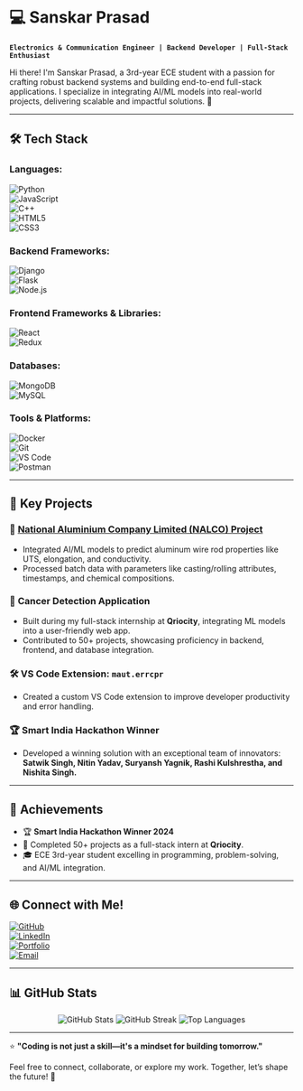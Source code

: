 # 💻 Sanskar Prasad  

**`Electronics & Communication Engineer | Backend Developer | Full-Stack Enthusiast`**  

Hi there! I'm Sanskar Prasad, a 3rd-year ECE student with a passion for crafting robust backend systems and building end-to-end full-stack applications. I specialize in integrating AI/ML models into real-world projects, delivering scalable and impactful solutions. 🚀  

---

## 🛠️ Tech Stack  

### Languages:  
![Python](https://img.shields.io/badge/Python-3670A0?style=for-the-badge&logo=python&logoColor=ffdd54)  
![JavaScript](https://img.shields.io/badge/JavaScript-323330?style=for-the-badge&logo=javascript&logoColor=F7DF1E)  
![C++](https://img.shields.io/badge/C++-00599C?style=for-the-badge&logo=cplusplus&logoColor=white)  
![HTML5](https://img.shields.io/badge/HTML5-E34F26?style=for-the-badge&logo=html5&logoColor=white)  
![CSS3](https://img.shields.io/badge/CSS3-1572B6?style=for-the-badge&logo=css3&logoColor=white)  

### Backend Frameworks:  
![Django](https://img.shields.io/badge/Django-092E20?style=for-the-badge&logo=django&logoColor=white)  
![Flask](https://img.shields.io/badge/Flask-000000?style=for-the-badge&logo=flask&logoColor=white)  
![Node.js](https://img.shields.io/badge/Node.js-339933?style=for-the-badge&logo=nodedotjs&logoColor=white)  

### Frontend Frameworks & Libraries:  
![React](https://img.shields.io/badge/React-20232A?style=for-the-badge&logo=react&logoColor=61DAFB)  
![Redux](https://img.shields.io/badge/Redux-764ABC?style=for-the-badge&logo=redux&logoColor=white)  

### Databases:  
![MongoDB](https://img.shields.io/badge/MongoDB-4EA94B?style=for-the-badge&logo=mongodb&logoColor=white)  
![MySQL](https://img.shields.io/badge/MySQL-4479A1?style=for-the-badge&logo=mysql&logoColor=white)  

### Tools & Platforms:  
![Docker](https://img.shields.io/badge/Docker-2496ED?style=for-the-badge&logo=docker&logoColor=white)  
![Git](https://img.shields.io/badge/Git-F05032?style=for-the-badge&logo=git&logoColor=white)  
![VS Code](https://img.shields.io/badge/VS_Code-0078D4?style=for-the-badge&logo=visualstudiocode&logoColor=white)  
![Postman](https://img.shields.io/badge/Postman-FF6C37?style=for-the-badge&logo=postman&logoColor=white)  

---

## 🎯 Key Projects  

### 🔧 **[National Aluminium Company Limited (NALCO) Project](https://github.com/your-repo)**  
- Integrated AI/ML models to predict aluminum wire rod properties like UTS, elongation, and conductivity.  
- Processed batch data with parameters like casting/rolling attributes, timestamps, and chemical compositions.  

### 🧬 **Cancer Detection Application**  
- Built during my full-stack internship at **Qriocity**, integrating ML models into a user-friendly web app.  
- Contributed to 50+ projects, showcasing proficiency in backend, frontend, and database integration.  

### 🛠️ **VS Code Extension: `maut.errcpr`**  
- Created a custom VS Code extension to improve developer productivity and error handling.  

### 🏆 **Smart India Hackathon Winner**  
- Developed a winning solution with an exceptional team of innovators:  
  **Satwik Singh, Nitin Yadav, Suryansh Yagnik, Rashi Kulshrestha, and Nishita Singh.**  

---

## 🌟 Achievements  

- 🏆 **Smart India Hackathon Winner 2024**  
- 🚀 Completed 50+ projects as a full-stack intern at **Qriocity**.  
- 🎓 ECE 3rd-year student excelling in programming, problem-solving, and AI/ML integration.  

---

## 🌐 Connect with Me!  
[![GitHub](https://img.shields.io/badge/GitHub-181717?style=for-the-badge&logo=github&logoColor=white)](https://github.com/your-username)  
[![LinkedIn](https://img.shields.io/badge/LinkedIn-0077B5?style=for-the-badge&logo=linkedin&logoColor=white)](https://www.linkedin.com/in/your-linkedin)  
[![Portfolio](https://img.shields.io/badge/Portfolio-000000?style=for-the-badge&logo=web&logoColor=white)](https://your-portfolio.com)  
[![Email](https://img.shields.io/badge/Email-D14836?style=for-the-badge&logo=gmail&logoColor=white)](mailto:your-email@example.com)  

---

## 📊 GitHub Stats  

<div align="center">  
  <img src="https://github-readme-stats.vercel.app/api?username=your-username&show_icons=true&theme=radical" alt="GitHub Stats" />  
  <img src="https://github-readme-streak-stats.herokuapp.com/?user=your-username&theme=radical" alt="GitHub Streak" />  
  <img src="https://github-readme-stats.vercel.app/api/top-langs/?username=your-username&layout=compact&theme=radical" alt="Top Languages" />  
</div>  

---

⭐ **"Coding is not just a skill—it's a mindset for building tomorrow."**  

Feel free to connect, collaborate, or explore my work. Together, let’s shape the future! 🚀  
